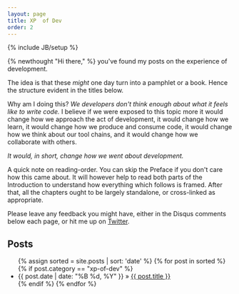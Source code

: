 ```yaml
---
layout: page
title: XP  of Dev
order: 2
---
```

{% include JB/setup %}

{% newthought "Hi there," %} you've found my posts on the experience of development.

The idea is that these _might_ one day turn into a pamphlet or a book. Hence the structure evident in the titles below.

Why am I doing this? _We developers don't think enough about what it feels like to write code._  I believe if we were exposed to this topic more it would change how we approach the act of development, it would change how we learn, it would change how we produce and consume code, it would change how we think about our tool chains, and it would change how we collaborate with others.

_It would, in short, change how we went about development._

A quick note on reading-order. You can skip the Preface if you don't care how this came about. It will however help to read both parts of the Introduction to understand how everything which follows is framed.  After that, all the chapters ought to be largely standalone, or cross-linked as appropriate.

Please leave any feedback you might have, either in the Disqus comments below each page, or hit me up on [Twitter](https://twitter.com/al94781).  

## Posts

<ul>
  {% assign sorted = site.posts | sort: 'date' %}
  {% for post in sorted %}
    {% if post.category == "xp-of-dev" %}
      <li>
        {{ post.date | date: "%B %d, %Y" }} » <a href="{{ post.url }}">{{ post.title }}</a>
      </li>
    {% endif %}
  {% endfor %}
</ul>
